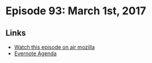 # Episode 93: March 1st, 2017

## Links
* [Watch this episode on air mozilla](https://air.mozilla.org/the-joy-of-coding-episode-93/)
* [Evernote Agenda](https://www.evernote.com/l/AbIHlSVaj99Lr59jF7LkMnEtwQ6Iy_sQlmM)
